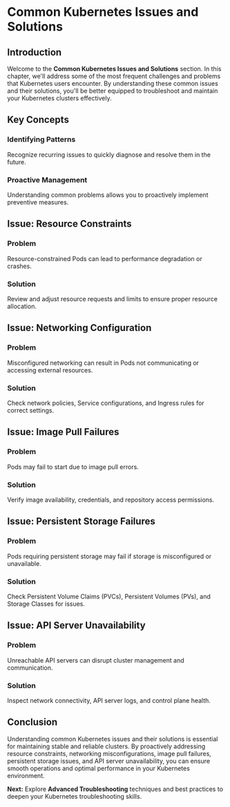 # Common Kubernetes Issues and Solutions

## Introduction

Welcome to the **Common Kubernetes Issues and Solutions** section. In this chapter, we'll address some of the most frequent challenges and problems that Kubernetes users encounter. By understanding these common issues and their solutions, you'll be better equipped to troubleshoot and maintain your Kubernetes clusters effectively.

## Key Concepts

### Identifying Patterns

Recognize recurring issues to quickly diagnose and resolve them in the future.

### Proactive Management

Understanding common problems allows you to proactively implement preventive measures.

## Issue: Resource Constraints

### Problem

Resource-constrained Pods can lead to performance degradation or crashes.

### Solution

Review and adjust resource requests and limits to ensure proper resource allocation.

## Issue: Networking Configuration

### Problem

Misconfigured networking can result in Pods not communicating or accessing external resources.

### Solution

Check network policies, Service configurations, and Ingress rules for correct settings.

## Issue: Image Pull Failures

### Problem

Pods may fail to start due to image pull errors.

### Solution

Verify image availability, credentials, and repository access permissions.

## Issue: Persistent Storage Failures

### Problem

Pods requiring persistent storage may fail if storage is misconfigured or unavailable.

### Solution

Check Persistent Volume Claims (PVCs), Persistent Volumes (PVs), and Storage Classes for issues.

## Issue: API Server Unavailability

### Problem

Unreachable API servers can disrupt cluster management and communication.

### Solution

Inspect network connectivity, API server logs, and control plane health.

## Conclusion

Understanding common Kubernetes issues and their solutions is essential for maintaining stable and reliable clusters. By proactively addressing resource constraints, networking misconfigurations, image pull failures, persistent storage issues, and API server unavailability, you can ensure smooth operations and optimal performance in your Kubernetes environment.

**Next:** Explore **Advanced Troubleshooting** techniques and best practices to deepen your Kubernetes troubleshooting skills.
